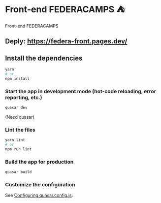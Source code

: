 # Front-end FEDERACAMPS ⛺️

Front-end FEDERACAMPS

## Deply: https://federa-front.pages.dev/
## Install the dependencies
```bash
yarn
# or
npm install
```

### Start the app in development mode (hot-code reloading, error reporting, etc.)
```bash
quasar dev
```
(Need quasar)

### Lint the files
```bash
yarn lint
# or
npm run lint
```



### Build the app for production
```bash
quasar build
```

### Customize the configuration
See [Configuring quasar.config.js](https://v2.quasar.dev/quasar-cli-vite/quasar-config-js).
